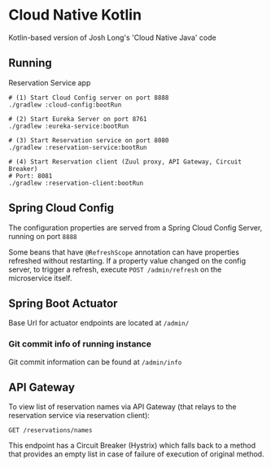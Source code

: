 # Cloud Native Kotlin

Kotlin-based version of Josh Long's 'Cloud Native Java' code

## Running

Reservation Service app

```
# (1) Start Cloud Config server on port 8888
./gradlew :cloud-config:bootRun

# (2) Start Eureka Server on port 8761
./gradlew :eureka-service:bootRun

# (3) Start Reservation service on port 8080
./gradlew :reservation-service:bootRun

# (4) Start Reservation client (Zuul proxy, API Gateway, Circuit Breaker) 
# Port: 8081
./gradlew :reservation-client:bootRun
```

## Spring Cloud Config

The configuration properties are served from a Spring Cloud
Config Server, running on port `8888`

Some beans that have `@RefreshScope` annotation can have properties
refreshed without restarting. If a property value changed on the config server,
to trigger a refresh, execute `POST /admin/refresh` on the microservice itself.

## Spring Boot Actuator

Base Url for actuator endpoints are located at `/admin/`

### Git commit info of running instance

Git commit information can be found at `/admin/info`

## API Gateway

To view list of reservation names via API Gateway (that relays to the reservation service via reservation client):

```
GET /reservations/names
```

This endpoint has a Circuit Breaker (Hystrix) which falls back to a method that provides
an empty list in case of failure of execution of original method.